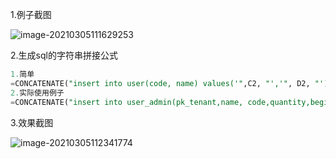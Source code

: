 1.例子截图

![image-20210305111629253](F:\MD_Note\Typora笔记\笔记图片\image-20210305111629253.png)

2.生成sql的字符串拼接公式

```sql
1.简单
=CONCATENATE("insert into user(code, name) values('",C2, "','", D2, "');")
2.实际使用例子
=CONCATENATE("insert into user_admin(pk_tenant,name, code,quantity,begindate,expiredate,mobile,email,role,qr_ip,yht_lang,enablestate,qr_exptime) values('",B2, "','",C2, "','", D2, "','",E2,"','",F2,"','",G2,"','",H2,"','",I2,"','",J2,"','",K2,"','",L2,"','",M2,"','",N2,"');")

```

3.效果截图

![image-20210305112341774](F:\MD_Note\Typora笔记\笔记图片\image-20210305112341774.png)